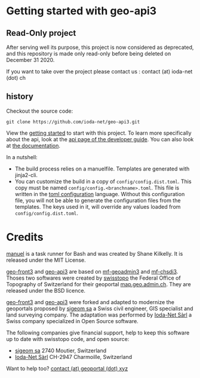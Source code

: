 # Getting started with geo-api3

## Read-Only project

After serving well its purpose, this project is now considered as deprecated, and this repository is made only read-only
before being deleted on December 31 2020.

If you want to take over the project please contact us : contact (at) ioda-net (dot) ch


## history

Checkout the source code:

    git clone https://github.com/ioda-net/geo-api3.git

View the [getting started](https://docs.geoportal.xyz/getting-started.html) to start with this project. To learn more specifically about the api, look at the [api page of the developer guide](https://docs.geoportal.xyz/dev/api.html). You can also look at [the documentation](https://docs.geoportal.xyz/).

In a nutshell:

- The build process relies on a manuelfile. Templates are generated with jinja2-cli.
- You can customize the build in a copy of `config/config.dist.toml`. This copy must be named `config/config.<branchname>.toml`. This file is written in the [toml configuration](https://github.com/toml-lang/toml) language. Without this configuration file, you will not be able to generate the configuration files from the templates. The keys used in it, will override any values loaded from `config/config.dist.toml`.


# Credits

[manuel](https://github.com/ShaneKilkelly/manuel) is a task runner for Bash and was created by Shane Kilkelly. It is released under the MIT License.

[geo-front3](https://github.com/ioda-net/geo-front3) and [geo-api3](https://github.com/ioda-net/geo-api3) are based on [mf-geoadmin3](https://github.com/geoadmin/mf-geoadmin3) and [mf-chsdi3](https://github.com/geoadmin/mf-chsdi3).
Thoses two softwares were created by [swisstopo](https://www.swisstopo.admin.ch/) the Federal Office of Topography of Switzerland for their geoportal [map.geo.admin.ch](https://map.geo.admin.ch).
They are released under the BSD licence.

[geo-front3](https://github.com/ioda-net/geo-front3) and [geo-api3](https://github.com/ioda-net/geo-api3) were forked and adapted to modernize the geoportals proposed by [sigeom sa](https://www.sigeom.ch/) a Swiss civil engineer, GIS specialist and land surveying company.
The adaptation was performed by [Ioda-Net Sàrl](https://ioda-net.ch/) a Swiss company specialized in Open Source software.

The following companies give financial support, help to keep this software up to date with swisstopo code, and open source:
- [sigeom sa](https://www.sigeom.ch) 2740 Moutier, Switzerland
- [Ioda-Net Sàrl](https://ioda-net.ch/) CH-2947 Charmoille, Switzerland

Want to help too? [contact (at) geoportal (dot) xyz](mailto:contact(at)geoportal.xyz)
